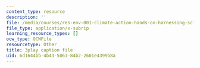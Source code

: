 ```yaml
---
content_type: resource
description: ''
file: /media/courses/res-env-001-climate-action-hands-on-harnessing-science-with-communities-to-cut-carbon-january-iap-2017/6d1644bb4b43506384b22601e4399b8a_j4b9U9m9MQA.vtt
file_type: application/x-subrip
learning_resource_types: []
ocw_type: OCWFile
resourcetype: Other
title: 3play caption file
uid: 6d1644bb-4b43-5063-84b2-2601e4399b8a
---
```

